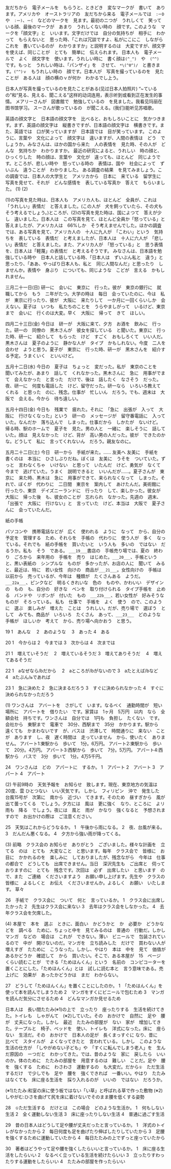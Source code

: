 </summary>

友だちから　電子メールを　もらうと、ときどき　変なマークが　書いて　あります。アメリカや　オーストラリアの　友だちから来る　電子メールでは　`:ーD`　や　`:ー)`、`ー(`　などのマ一クを　見ます。最初のニつが　うれしくて　笑っている顔、最後のマークが　あまり　うれしくない時の　顔です。このような　マークを「顔文字」と　いいます。文字だけでは　自分の気持ちが　相手に　わかって　もらえないと　思った時、「これは冗談ですよ、私がにこにこ　しながら　これを　書いているのが　わかりますか」と説明するのは　大変ですが、顔文字を使えば、同じことが　とても　簡単に　伝えられます。
日本人も　電子メールで　よく　顔文字を　使います。うれしい時に　書く顔は`(^_^)`　や　`(^^)`　です。もっと　うれしい時は、「パンザイ」を　させて、
`*\(^0^)/`　と書きます。`(^^)ｖ`　もうれしい時の　顔です。日本人が　写真を撮っているのを　見たことが　ある人は　顔の横のｖが何か　わかるでし上う。

日本人が写真を撮っているのを見たことがある(见过日本人拍照片)
“~ているの”和“見る、見える、聞こえる”这样的动词连用，表示听到或看到正在发生的事情。
メアリーさんが　図書館で　勉強しているの　を見ました。我看见玛丽在图书馆学习。
スーさんが歌っているの　が聞こえる。(我们)能听见苏唱歌。



英語の顔文字と　日本語の顔文字を　比べると、おもしろいことに　気かつきます。まず、英語の顔文字は　縦書きですが、日本語の顔文字は　横書きです。また、英語では　口が笑っていますが　日本語では　目が笑っています。
このように、言葉や　文化によって　顔文字は　違いますが、人間の表情は　どう　でしょうか。みなさんは、ほかの国から来た　人の表情を　見た時、その人が　どんな　気持ちか　わかりますか。
最近の研究によると、うれしい　時の顔と、ひっくりした　時の顔は、言葉や　文化が　違っても、ほとんど　同じようです。ところが、悲しい時や　怒っている時の　表情は、国や　社会によって　ずいぶん　違うことが　わかりました。
ある調査の結果　を見てみましょう。この調查では、日本人の大学生と　アメリカから　日本に　来ている　留学生に　写真を見せて、それが　どんな感情を　表している写真か　答えて　もらいました。
(1)	(2)	

(1)の写真を見た時は、日本人も　アメリカ人も、ほとんど　全員が、これは「うれしい」表情だ　と答えました。(この人が　犬を飼っていたら、その犬も　そう考えるでしょう。)ところが、(2)の写真を見た時は、国によつて　答えが少し　違いました。日本人は　この写真を見て、ほとんど全員か「怒っている」と　答えましたが、アメリカ人は　66%しか　そう考えませんでした。ほかの調査では、ある写真を見て、アメリカ人の　十人に九人が　「こわい」という　気持ちを　表している　表情だ　と考えましたが、日本人は　十人に六人が　「悲しい」表情だ　と答えました。また、アメリカ人が　「怒っている」と　思う表情を、日本人は「軽蔑」の表情だ　と考えるそうです。
みなさんは、日本語を勉強している時や　日本人と話している時、「日本人は　ずいぶん私と　違う」と思ったり、「ああ、やっばり日本人も、私と　同じ人間なんだ」と思ったり　しませんか。表情や　身ぶり　についても、同じような　こどが　言える　かもしれません。


三月二十一日(日)
研一に　会いに　東京に　行った。彼が　東京の銀行に　就職してから　もう　ニ年がたつ。大学の時は　每日　会っていたのに、今は　私が　東京に行ったり、彼が　大阪に　来たりして　一か月に一回くらいしか　会えない。夏子は　いつも　私たちのことを　うらやましがって　いるけど、東京まで　会いに　行くのは大変。早く　大阪に　帰って　きて　ほしい。

四月二十三日(金)
今日は　研一が　大阪に来て、夕方　お酒を　飲みに　行った。研一の　同僚の　黑木さんが　彼女を探している　と聞いた。東京に　行った時、研一に　紹介して　もらった　けど　すごく　おもしろくて　いい人だ。黒木さんは　夏子のように　静かな人が　タイプ　かもしれない。今度　二人を　会わせ　ようと思う。夏子が　東京に　行った時、研一が　黑木さんを　紹介する予定。うまくいく　といいけど。

五月十二日(水)
今日の　夏子は　ちょっと　変だった。私が　東京のことを　聞いてみたが、あまり　話して　くれなかった。黑木さんに　急に　用事がでまて　会えなかった　と言った　だけで、後は　話したく　なさそう　だった。夜、研一に　何度も電話した　けど、留守だった。研一なら　いろいろ教えて　くれる　と思った　のに、残念。仕事が　忙しいん　だろう。でも、週末は　大阪で　会える。今から　待ち遠しい。

五月十四日(金)
今日も　残業で　疲れた。それに　「急に　出張が　入って　大阪に　行けなくなった」という　研一の　メッセージが　留守番電話に　入っていた。なんだか　落ち込んで　しまった。仕事だから　しかたが　ないけど。
帰る時、駅のホームで　夏子を　見た。男の人と　一緒に　楽しそうに　話していた。顔は　見えなかった　けど、背が　高い男の人だった。彼が　できたのかな。どうして　私に　言ってくれないん　だろう。親友なのに。

五月二十二日(土)
今日　研一から　手紙が来た。……
友美へ
友美に　手紙を　書くのは　本当に　ひさしぶりだね。ぼくは　友美に　うそを　ついていた。ずっと　言わなくちゃ　いけない　と思って　いたんだ　けど、勇気が　なくて　今まで　逃げていた。うまく　説明できると　いいんだが……。夏子さんが　東京に　来た時、黒木は　急に　用事ができて、来られなくなって　しまった。それで、ぼくが　代わりに　二日間　東京を　案内して　あけたんだ。美術館に　行ったり、東京　デイズニーランドに　行ったり　して、楽しかった。彼女が　大阪に　帰った後　も、彼女のことが　忘れられ　なかった。先週の　週末、「出張で　大阪に　行けない」と　言っていた　けど、本当は　大阪で　夏子さんに　会っていたんだ。





紙の手帳

パソコンや　携帯電話などが　広く　使われる　ように　なって　から、自分の　予定を　管理する　ため、それらを　手帳の　代わりに　使う人が　多く　なっている。それでも　紙の手帳を　買いたいと　いう人も　多いの　ではない　だるうか。私も　そう　である。
`___19___`書店の　手帳売り場では、夏の　終わり　ごろから　来年用の　手帳を　売り　はじめた。`___20___`、手帳というと、黒い表紙の　シンプルな　ものが　多かったが、お店の人に　聞いて　みると、最近は、特に　若い女性　向けの　商品が`___21___`。女性向けの　手帳は　以前から　売っているが、今年は　種類が　たくさんある　ようだ。`___22a___`、ピンクなど　明るくきれいな　色の　ものや、かわいい　デザインの　もの　も、自分の　好きな　ベンを　取り付けられる　タイプ手帳を　止める　バンドや　リボンが　付いた　もの　`___22b___`、若い女性が　好みそうな　ものが　そろっている。
私も　仕事で　手帳を　よく　使う　ので、このように　選ぶ　楽しみが　増えた　ことは　うれしい。だが、売り場で　選ぼう　として　みても、商品が　いろいろ　たくさん　あって、`___23___`　どのような　手帳が　ほしいか　考えて　から、売り場へ向かおう　と思う。

19
1　あんな　
2　あのような　
3　あった
4　ある

20
1　今からは
2　今までは
3　次からは
4　次までは

21
1　増えていそうだ　
2　増えているそうだ
3　増えてありそうだ　
4　増えてあるそうだ

22
1　aなぜなら/bだから　
2　aところが/bがないので
3　aたとえば/bなど　
4　aたぶん/ьであれば

23
1　急に決めた
2　急に決まるだろう
3　すぐに決められなかった
4　すぐに決められなかっただろう





(1)
ワンさんは　アバートを　さがして　います。なるべく　通勤時間が　短い場所に　アパートを　借りたい　です。家賃は　1ヶ月　5万円　以内　なら　全額会社　持ちです。ワンさんは　自分では　1円も　負担し　たくない　です。会社から　東駅まで　電車で　30分、西駅まで　35分　かかります。駅から　遠くても　かまわないです　が、バスは　渋滞して　時間通りに　来ない　ことが　あります　し、夜　遅く時間は　走っていません　から、使いたく　ありません。
アバート1:東駅から　歩いて　1分。6万円。
アバート2:東駅から　歩いて　20分。4万円。
アパート3:西駅から　歩いて　7分。5万円。
アパート4:西駅から　バスで　3分　歩いて　1分。4万5千円。

24　ワンさんは　どの　アパートに　するか。
1　アパート
2　アバート
3　アパート
4　アパート

(2)
午前9時の　天気予報を　お知らせ　致します。現在、東京地方の気温は　20度、雲 ひとつない　いい天気です。
しかし　フィリピン　沖で　発生した　台風15号が　次第に　南から　近づい　てきます。そのため　昼すぎから　風が出て曇ってくる　でしょう。夕方には　風は　更に強く　なり、ところに　よリ　雨も　降る　でしょう。夜には　風と　雨が　かなり　強くなると　予想されますので　お出かけの際は　ご注意ください。

25　天気はこれからどうなるか。
1　午後から雨になる。
2　夜、台風が来る。
3　だんだん悪くなる。
4　夕方から強い雨が降ってくる。


(3)
前略　クラス会の お知らせ　ありがとう　ございました。様々な計画を　立てる　のは　とても　大変なこと　と思います。每年　クラス会で　皆様に　お目に　かかれるのを　楽しみに　しておりましたが、残念ながら　今年は　仕事の都合で　どうしても　出席できません。当日　深沢先生も　ご出席と　伺っておりますのに　とても　残念です。次回は　必ず　出席したい　と思います　ので、また　ご連絡　くださいますよう　お願い申し上げます。先生や　クラスの　皆様に　よるしくと　お伝え　くださいませんか。よるしく　お願い　いたします。
草々

26　手紙で　クラス会に　ついて　何と　言っているか。
1　クラス会に出席したかった
2　先生はクラス会に来ない
3　去年はクラス会をしなかった。
4　去年クラス会を欠席した。

(4)
本屋で　本を　選ぶ　ときに、面白い　かどうかと　か　必要か　どうかなどを　調べる　ために、ちょっと中を　見てみるのは　普通の　行動だ。しかし　マンガ　などの　場合は　これが　できない。薄い　ビニールで　包装されているので　中が　開けないのだ。マンガを　立ち読みした　だけで　買わない人が　増えすぎ　たために　こうなった。しかし、やはり　本は　中を　見て　価值があるかどうか　確認して　から　買いたい。そこで、ある本屋が　15　ページ　くらい読むことが　できる「ためほんくん」という　名前の　コンピコーターを　置くことにした。「ためほんくん」とは　試しに読む本と　言う意味である。売上げに　効果が　あったかどうかは　まだ　わからない。

27　どうして「ためほんくん」を置くことにしたのか。
1　「ためはんくん」を使って本を読んでしまうため
2　マンガをすくにビニールで包むため
3　マンガを読んだ気分にさせるため
4　どんなマンガか見せるため



日本人は　長い間たたみ(※1)の上で　立ったり　座ったりする　生活を続けてきた。トイレも　しゃがんて　(※2)していた。その　おかけで　自然に　足や　腰が　丈夫になった。しかし　最近　たたみの部屋が　ない　家が　增加してきた。テープルと　椅子、ベッドを　使い、トイレも　洋式になった。床に　座らない　生活だ。その　おかけで　日本人の足が　長くまっすぐに なり、昔に　比べて　スタイルが　よくなってきたと　言われている。
しかし　このような　生活の仕方が　「しやがめない子ども」や　「すくに転んでしまう老人」を　生んだ原因の　ーつだと　わかってきた。では、昔のような　家に　戻したら　いいのか。体のために　たたみの部屋を　用意するのは　難しい　ことだ。足や　腰を　強くする　ために　わさわさ　運動するの　も大変だ。だから`①`　ただ生活するだけ　で少しでも　足や　腰を　強くできれば　一番いい。やはり　たたみはなくても　床に座る生活を　採り入れるのが　いいの　ではない　だろうか。

(※1)たたみ:和室の床に使う板ではない「い草」と呼ばれる草で作った敷物
(※2)しやがむ:ひさを曲げて尻を床に着けないでそのまま腰を低くする姿勢

28　`①`ただ生活する　だけとは　この場合　どのような生活か。
1　何もしない生活
2　全く運動しない生活
3　床に座ったりしない生活
4　普通に過ごす生活

29　昔の日本人はどうして足や腰が丈夫だったと言っているか。
1　洋式のトイレがなかったから
2　每日何度も足を曲げたり伸ばしたりしていたから
3　足腰を強くするために運動していたから
4　每日たたみの上でずっと座っていたから

30　著者はどうやって足や腰を強くしたらいいと言っているか。
1　床に座る生活をしたらいい
2　なるべく立っている生活を続けたらいい
3　立ったりすわったりする運動をしたらいい
4　たたみの部屋を作ったらいい
</details>
